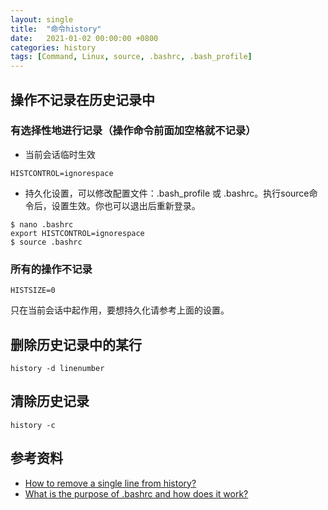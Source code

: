 ```yaml
---
layout: single
title:  "命令history"
date:   2021-01-02 00:00:00 +0800
categories: history
tags: [Command, Linux, source, .bashrc, .bash_profile]
---
```


## 操作不记录在历史记录中
### 有选择性地进行记录（操作命令前面加空格就不记录）
* 当前会话临时生效
```shell
HISTCONTROL=ignorespace
```

* 持久化设置，可以修改配置文件：.bash_profile 或 .bashrc。执行source命令后，设置生效。你也可以退出后重新登录。
```shell
$ nano .bashrc
export HISTCONTROL=ignorespace
$ source .bashrc
```

### 所有的操作不记录
```shell
HISTSIZE=0
```
只在当前会话中起作用，要想持久化请参考上面的设置。

## 删除历史记录中的某行
```shell
history -d linenumber
```

## 清除历史记录
```shell
history -c
```

## 参考资料
* [How to remove a single line from history?](https://unix.stackexchange.com/questions/49214/how-to-remove-a-single-line-from-history)
* [What is the purpose of .bashrc and how does it work?](https://unix.stackexchange.com/questions/129143/what-is-the-purpose-of-bashrc-and-how-does-it-work)

